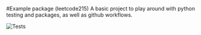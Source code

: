 #Example package (leetcode215)
A basic project to play around with python testing and packages, as well as github workflows. 

![Tests](https://github.com/Nicolas-Mich3l/LeetCode/actions/workflows/tests.yml/badge.svg)
